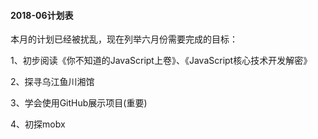 #### 2018-06计划表

本月的计划已经被扰乱，现在列举六月份需要完成的目标：

1、初步阅读《你不知道的JavaScript上卷》、《JavaScript核心技术开发解密》

2、探寻乌江鱼川湘馆

3、学会使用GitHub展示项目(重要)

4、初探mobx